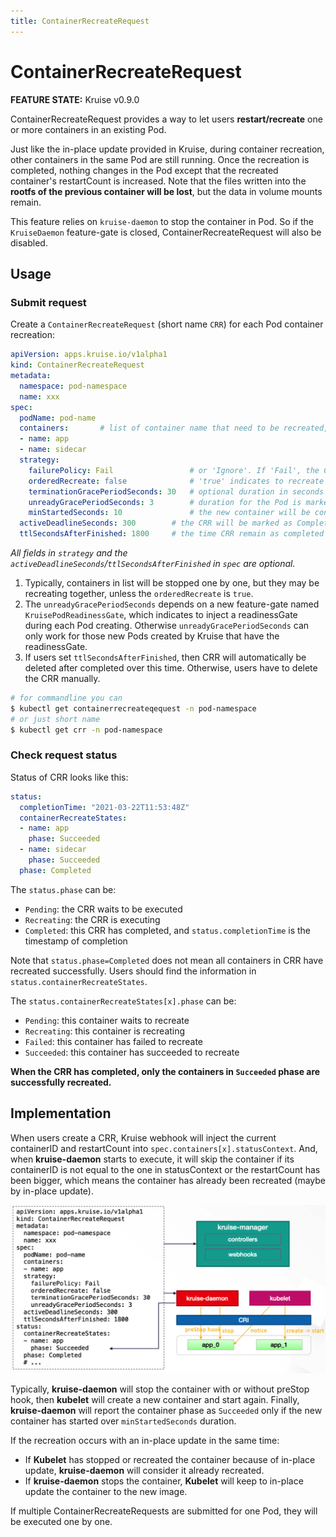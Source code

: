 ```yaml
---
title: ContainerRecreateRequest
---
```

# ContainerRecreateRequest

**FEATURE STATE:** Kruise v0.9.0

ContainerRecreateRequest provides a way to let users **restart/recreate** one or more containers in an existing Pod.

Just like the in-place update provided in Kruise, during container recreation, other containers in the same Pod are still running.
Once the recreation is completed, nothing changes in the Pod except that the recreated container's restartCount is increased.
Note that the files written into the **rootfs of the previous container will be lost**, but the data in volume mounts remain.

This feature relies on `kruise-daemon` to stop the container in Pod.
So if the `KruiseDaemon` feature-gate is closed, ContainerRecreateRequest will also be disabled.

## Usage

### Submit request

Create a `ContainerRecreateRequest` (short name `CRR`) for each Pod container recreation:

```yaml
apiVersion: apps.kruise.io/v1alpha1
kind: ContainerRecreateRequest
metadata:
  namespace: pod-namespace
  name: xxx
spec:
  podName: pod-name
  containers:       # list of container name that need to be recreated, at least one
  - name: app
  - name: sidecar
  strategy:
    failurePolicy: Fail                 # or 'Ignore'. If 'Fail', the CRR will abort when one container failed to stop or recreate
    orderedRecreate: false              # 'true' indicates to recreate the next container only if the previous one has recreated completely
    terminationGracePeriodSeconds: 30   # optional duration in seconds to wait the container terminating gracefully
    unreadyGracePeriodSeconds: 3        # duration for the Pod is marked as not ready before its preStop hook is executed and it is stopped
    minStartedSeconds: 10               # the new container will be consider as Succeeded only if it has started over minStartedSeconds
  activeDeadlineSeconds: 300        # the CRR will be marked as Completed immediately if it has ran over deadline duration since created
  ttlSecondsAfterFinished: 1800     # the time CRR remain as completed before the CRR is deleted
```

*All fields in `strategy` and the `activeDeadlineSeconds`/`ttlSecondsAfterFinished` in `spec` are optional.*

1. Typically, containers in list will be stopped one by one, but they may be recreating together, unless the `orderedRecreate` is `true`.
2. The `unreadyGracePeriodSeconds` depends on a new feature-gate named `KruisePodReadinessGate`, which indicates to inject a readinessGate during each Pod creating.
   Otherwise `unreadyGracePeriodSeconds` can only work for those new Pods created by Kruise that have the readinessGate.
3. If users set `ttlSecondsAfterFinished`, then CRR will automatically be deleted after completed over this time.
   Otherwise, users have to delete the CRR manually.

```bash
# for commandline you can
$ kubectl get containerrecreateqequest -n pod-namespace
# or just short name
$ kubectl get crr -n pod-namespace
```

### Check request status

Status of CRR looks like this:

```yaml
status:
  completionTime: "2021-03-22T11:53:48Z"
  containerRecreateStates:
  - name: app
    phase: Succeeded
  - name: sidecar
    phase: Succeeded
  phase: Completed
```

The `status.phase` can be:

- `Pending`: the CRR waits to be executed
- `Recreating`: the CRR is executing
- `Completed`: this CRR has completed, and `status.completionTime` is the timestamp of completion

Note that `status.phase=Completed` does not mean all containers in CRR have recreated successfully.
Users should find the information in `status.containerRecreateStates`.

The `status.containerRecreateStates[x].phase` can be:

- `Pending`: this container waits to recreate
- `Recreating`: this container is recreating
- `Failed`: this container has failed to recreate
- `Succeeded`: this container has succeeded to recreate

**When the CRR has completed, only the containers in `Succeeded` phase are successfully recreated.**

## Implementation

When users create a CRR, Kruise webhook will inject the current containerID and restartCount into `spec.containers[x].statusContext`.
And, when **kruise-daemon** starts to execute, it will skip the container if its containerID is not equal to the one in statusContext or the restartCount has been bigger,
which means the container has already been recreated (maybe by in-place update).

![ContainerRecreateRequest](/img/docs/containerrecreaterequest.png)

Typically, **kruise-daemon** will stop the container with or without preStop hook, then **kubelet** will create a new container and start again.
Finally, **kruise-daemon** will report the container phase as `Succeeded` only if the new container has started over `minStartedSeconds` duration.

If the recreation occurs with an in-place update in the same time:

- If **Kubelet** has stopped or recreated the container because of in-place update, **kruise-daemon** will consider it already recreated.
- If **kruise-daemon** stops the container, **Kubelet** will keep to in-place update the container to the new image.

If multiple ContainerRecreateRequests are submitted for one Pod, they will be executed one by one.
